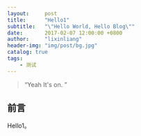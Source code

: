 ```yaml
---
layout:     post
title:      "Hello1"
subtitle:   "\"Hello World, Hello Blog\""
date:       2017-02-07 12:00:00 +0800
author:     "lixinliang"
header-img: "img/post/bg.jpg"
catalog: true
tags:
    - 测试
---
```


> “Yeah It's on. ”


## 前言

Hello1。
